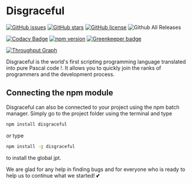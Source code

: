 # Disgraceful

[![GitHub issues](https://img.shields.io/github/issues/Hatollint/disgraceful.svg)](https://github.com/Hatollint/disgraceful/issues)
[![GitHub stars](https://img.shields.io/github/stars/Hatollint/disgraceful.svg)](https://github.com/Hatollint/disgraceful/stargazers)
[![GitHub license](https://img.shields.io/github/license/Hatollint/disgraceful.svg)](https://github.com/Hatollint/disgraceful/blob/master/LICENSE)
![Github All Releases](https://img.shields.io/github/downloads/Hatollint/disgraceful/total.svg)

[![Codacy Badge](https://api.codacy.com/project/badge/Grade/5c09ae6b54694346b0b7a7deb0debbc7)](https://app.codacy.com/app/Hatollint/disgraceful?utm_source=github.com&utm_medium=referral&utm_content=Hatollint/disgraceful&utm_campaign=badger)
[![npm version](https://badge.fury.io/js/disgraceful.svg)](https://badge.fury.io/js/disgraceful) [![Greenkeeper badge](https://badges.greenkeeper.io/Hatollint/disgraceful.svg)](https://greenkeeper.io/)

[![Throughput Graph](https://graphs.waffle.io/Hatollint/disgraceful/throughput.svg)](https://waffle.io/Hatollint/disgraceful/metrics/throughput)


Disgraceful is the world's first scripting programming language translated into pure Pascal code !. It allows you to quickly join the ranks of programmers and the development process.

## Connecting the npm module
Disgraceful can also be connected to your project using the npm batch manager. Simply go to the project folder using the terminal and type 
```bash
npm install disgraceful
```
or type 
```bash
npm install -g disgraceful
```
to install the global jpt.

We are glad for any help in finding bugs and for everyone who is ready to help us to continue what we started! 💕
